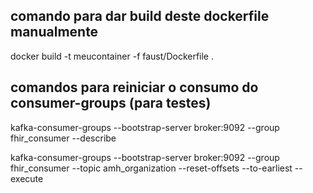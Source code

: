 ## comando para dar build deste dockerfile manualmente
docker build -t meucontainer -f faust/Dockerfile .

## comandos para reiniciar o consumo do consumer-groups (para testes)
kafka-consumer-groups --bootstrap-server broker:9092 --group fhir_consumer --describe

kafka-consumer-groups --bootstrap-server broker:9092 --group fhir_consumer --topic amh_organization --reset-offsets --to-earliest --execute
